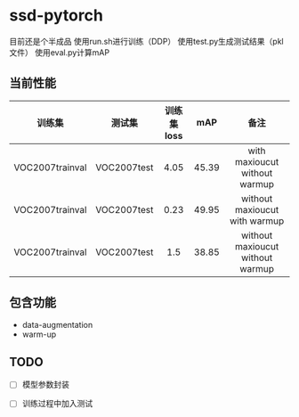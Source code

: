 # ssd-pytorch
目前还是个半成品
使用run.sh进行训练（DDP）
使用test.py生成测试结果（pkl文件）
使用eval.py计算mAP

## 当前性能
|训练集|测试集|训练集loss|mAP|备注|
|:---:|:---:|:---:|:---:|:---:|
|VOC2007trainval|VOC2007test|4.05|45.39|with maxioucut without warmup|
|VOC2007trainval|VOC2007test|0.23|49.95|without maxioucut with warmup|
|VOC2007trainval|VOC2007test|1.5|38.85|without maxioucut without warmup|

## 包含功能
* data-augmentation
* warm-up

## TODO
+ [ ] 模型参数封装
* [ ] 训练过程中加入测试


